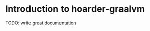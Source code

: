 # Introduction to hoarder-graalvm

TODO: write [great documentation](http://jacobian.org/writing/what-to-write/)
